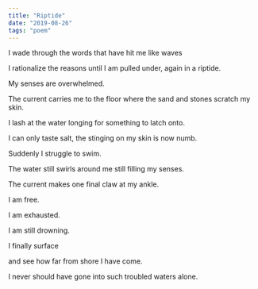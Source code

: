 ```yaml
---
title: "Riptide"
date: "2019-08-26"
tags: "poem"
---
```


I wade through the words that have hit me like waves

I rationalize the reasons until I am pulled under, again in a riptide.

My senses are overwhelmed.

The current carries me to the floor where the sand and stones scratch my skin.

I lash at the water longing for something to latch onto.

I can only taste salt, the stinging on my skin is now numb.

Suddenly I struggle to swim.

The water still swirls around me still filling my senses.

The current makes one final claw at my ankle.

I am free.

I am exhausted.

I am still drowning.

I finally surface

and see how far from shore I have come.

I never should have gone into such troubled waters alone.